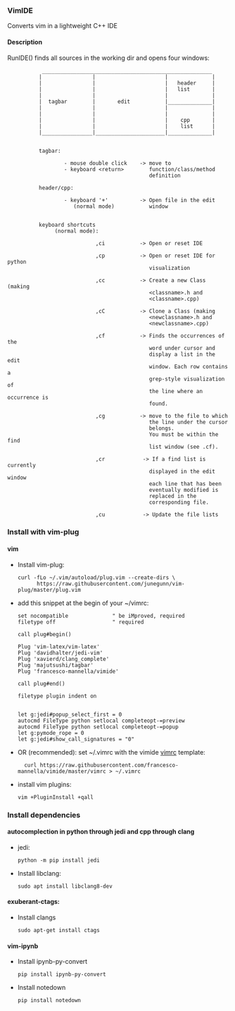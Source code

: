 ### VimIDE

Converts vim in a lightweight C++ IDE

#### Description
RunIDE() finds all sources in the working dir and opens four windows:

               ______________________________________________________
              |                |                      |              |
              |                |                      |   header     |
              |                |                      |   list       |
              |                |                      |              |
              |  tagbar        |       edit           |______________|
              |                |                      |              |
              |                |                      |              |
              |                |                      |    cpp       |
              |                |                      |    list      |
              |________________|______________________|______________|


              tagbar:

                      - mouse double click    -> move to
                      - keyboard <return>        function/class/method
                                                 definition

              header/cpp:

                      - keyboard '+'          -> Open file in the edit
                         (normal mode)           window


              keyboard shortcuts
                   (normal mode):

                                ,ci           -> Open or reset IDE

                                ,cp           -> Open or reset IDE for python
                                                 visualization

                                ,cc           -> Create a new Class (making
                                                 <classname>.h and
                                                 <classname>.cpp)

                                ,cC           -> Clone a Class (making
                                                 <newclassname>.h and
                                                 <newclassname>.cpp)

                                ,cf           -> Finds the occurrences of the
                                                 word under cursor and
                                                 display a list in the edit
                                                 window. Each row contains a
                                                 grep-style visualization of
                                                 the line where an occurrence is
                                                 found.

                                ,cg           -> move to the file to which
                                                 the line under the cursor
                                                 belongs.
                                                 You must be within the find
                                                 list window (see .cf).

                                ,cr            -> If a find list is currently
                                                 displayed in the edit window
                                                 each line that has been
                                                 eventually modified is
                                                 replaced in the
                                                 corresponding file.

                                ,cu            -> Update the file lists







### Install with vim-plug

#### vim
* Install vim-plug:

      curl -fLo ~/.vim/autoload/plug.vim --create-dirs \
            https://raw.githubusercontent.com/junegunn/vim-plug/master/plug.vim


* add this snippet at the begin of your ~/vimrc:


      set nocompatible              " be iMproved, required
      filetype off                  " required

      call plug#begin()

      Plug 'vim-latex/vim-latex'
      Plug 'davidhalter/jedi-vim'
      Plug 'xavierd/clang_complete'
      Plug 'majutsushi/tagbar'
      Plug 'francesco-mannella/vimide'

      call plug#end()  

      filetype plugin indent on  


      let g:jedi#popup_select_first = 0
      autocmd FileType python setlocal completeopt-=preview 
      autocmd FileType python setlocal completeopt-=popup 
      let g:pymode_rope = 0
      let g:jedi#show_call_signatures = "0"

* OR (recommended): set ~/.vimrc with the vimide [vimrc](vimrc) template:

        curl https://raw.githubusercontent.com/francesco-mannella/vimide/master/vimrc > ~/.vimrc
* install vim plugins:

      vim +PluginInstall +qall

### Install dependencies

#### autocomplection in python through jedi and cpp through clang

* jedi:


      python -m pip install jedi

* Install libclang:

      sudo apt install libclang8-dev

#### exuberant-ctags:

* Install clangs

      sudo apt-get install ctags

#### vim-ipynb

* Install ipynb-py-convert
    
      pip install ipynb-py-convert

* Install notedown

      pip install notedown
